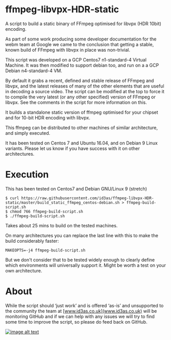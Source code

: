 # ffmpeg-libvpx-HDR-static
A script to build a static binary of FFmpeg optimised for libvpx (HDR 10bit) encoding.

As part of some work producing some developer documentation for the webm team at Google we came to the conclusion that getting a stable, known build of FFmpeg with libvpx in place was non-trivial.

This script was developed on a GCP Centos7 n1-standard-4 Virtual Machine. It was then modified to support debian too, and run on a a GCP Debian n4-standard-4 VM.

By default it grabs a recent, defined and stable release of FFmpeg and libvpx, and the latest releases of many of the other elements that are useful in decoding a source video. The script can be modified at the top to force it to compile the very latest (or any other specified) version of FFmpeg or libvpx. See the comments in the script for more information on this.

It builds a standalone static version of ffmpeg optimised for your chipset and for 10-bit HDR encoding with libvpx. 

This ffmpeg can be distributed to other machines of similar architecture, and simply executed. 

It has been tested on Centos 7 and Ubuntu 16.04, and on Debian 9 Linux variants. Please let us know if you have success with it on other architectures.

# Execution 

This has been tested on Centos7 and Debian GNU/Linux 9 (stretch)

```{r, engine='bash', count_lines}
$ curl https://raw.githubusercontent.com/id3as/ffmpeg-libvpx-HDR-static/master/build_static_ffmpeg_centos-debian.sh > ffmpeg-build-script.sh
$ chmod 766 ffmpeg-build-script.sh
$ ./ffmpeg-build-script.sh
```

Takes about 25 mins to build on the tested machines.

On many architectures you can replace the last line with this to make the build considerably faster:

```{r, engine='bash', count_lines}
MAKEOPTS=-j4 ffmpeg-build-script.sh
```
But we don't consider that to be tested widely enough to clearly define which environments will universally support it. Might be worth a test on your own architecture.

# About

While the script should ‘just work’ and is offered ‘as-is’ and unsupported to the community the team at [www.id3as.co.uk](www.id3as.co.uk) will be monitoring GitHub and if we can help with any issues we will try to find some time to improve the script, so please do feed back on GitHub.

[![image alt text](https://static.wixstatic.com/media/b1006e_f523c081c6f448dd91e45e46eea54a86~mv2.png?dn=Screen+Shot+2018-01-17+at+10.25.15.png)](http://id3as.co.uk/active)

